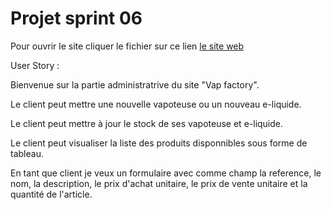 # Projet sprint 06

Pour ouvrir le site cliquer le fichier sur ce lien [le site web](bocace-stephane.sprint-06.sc1lgvu9627.universe.wf/index.php)

User Story :

Bienvenue sur la partie administratrive du site "Vap factory".

Le client peut mettre une nouvelle vapoteuse ou un nouveau e-liquide.

Le client peut mettre à jour le stock de ses vapoteuse et e-liquide.

Le client peut visualiser la liste des produits disponnibles sous forme de tableau.

En tant que client je veux un formulaire avec comme champ la reference, le nom, la description, le prix d'achat unitaire, le prix de vente unitaire et la quantité de l'article.
